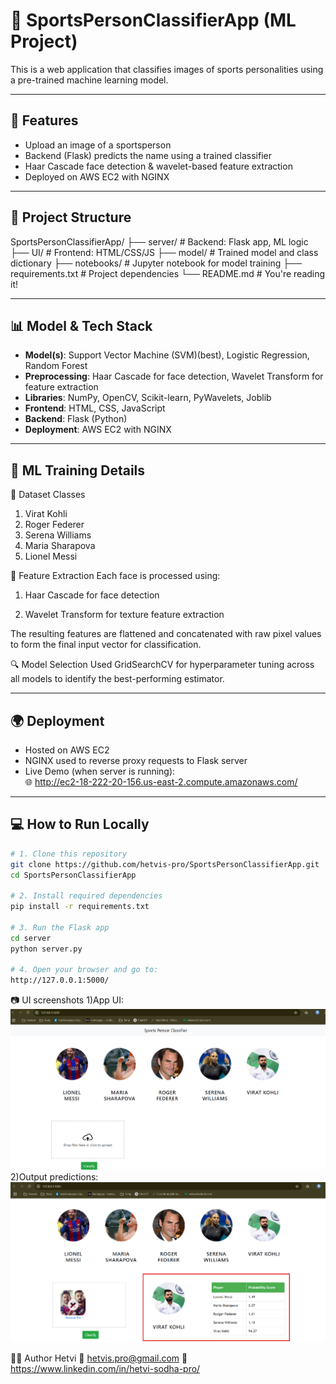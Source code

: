 # 🏅 SportsPersonClassifierApp (ML Project)

This is a web application that classifies images of sports personalities using a pre-trained machine learning model.

---

## 🚀 Features

- Upload an image of a sportsperson
- Backend (Flask) predicts the name using a trained classifier
- Haar Cascade face detection & wavelet-based feature extraction
- Deployed on AWS EC2 with NGINX

---

## 📁 Project Structure

SportsPersonClassifierApp/
├── server/ # Backend: Flask app, ML logic
├── UI/ # Frontend: HTML/CSS/JS
├── model/ # Trained model and class dictionary
├── notebooks/ # Jupyter notebook for model training
├── requirements.txt # Project dependencies
└── README.md # You're reading it!

---

## 📊 Model & Tech Stack

- **Model(s)**: Support Vector Machine (SVM)(best), Logistic Regression, Random Forest
- **Preprocessing**: Haar Cascade for face detection, Wavelet Transform for feature extraction
- **Libraries**: NumPy, OpenCV, Scikit-learn, PyWavelets, Joblib
- **Frontend**: HTML, CSS, JavaScript
- **Backend**: Flask (Python)
- **Deployment**: AWS EC2 with NGINX

---

## 🧠 ML Training Details

📁 Dataset Classes
1) Virat Kohli
2) Roger Federer
3) Serena Williams
4) Maria Sharapova
5) Lionel Messi

🧪 Feature Extraction
Each face is processed using:

1. Haar Cascade for face detection

2. Wavelet Transform for texture feature extraction

The resulting features are flattened and concatenated with raw pixel values to form the final input vector for classification.

🔍 Model Selection
Used GridSearchCV for hyperparameter tuning across all models to identify the best-performing estimator.

---

## 🌍 Deployment

- Hosted on AWS EC2
- NGINX used to reverse proxy requests to Flask server
- Live Demo (when server is running):  
  🌐 http://ec2-18-222-20-156.us-east-2.compute.amazonaws.com/

---

## 💻 How to Run Locally

```bash
# 1. Clone this repository
git clone https://github.com/hetvis-pro/SportsPersonClassifierApp.git
cd SportsPersonClassifierApp

# 2. Install required dependencies
pip install -r requirements.txt

# 3. Run the Flask app
cd server
python server.py

# 4. Open your browser and go to:
http://127.0.0.1:5000/

```

📷 UI screenshots
1)App UI:
![alt text](screenshots/image1.png)
2)Output predictions:
![alt text](screenshots/image2.png)

<!-- 3)EC2 deployment running: -->

🙋‍♀️ Author
Hetvi
📧 hetvis.pro@gmail.com
🔗 https://www.linkedin.com/in/hetvi-sodha-pro/

